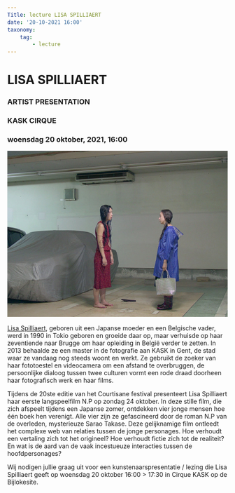 ```yaml
---
Title: lecture LISA SPILLIAERT
date: '20-10-2021 16:00'
taxonomy:
    tag:
        - lecture
---
```

# LISA SPILLIAERT
### ARTIST PRESENTATION
### KASK CIRQUE
### woensdag 20 oktober, 2021, 16:00

![](2021_lisaspilliaert.jpg)

[Lisa Spilliaert](https://www.lisaspilliaert.com), geboren uit een Japanse moeder en een Belgische vader, werd in 1990 in Tokio geboren en groeide daar op, maar verhuisde op haar zeventiende naar Brugge om haar opleiding in België verder te zetten. In 2013 behaalde ze een master in de fotografie aan KASK in Gent, de stad waar ze vandaag nog steeds woont en werkt. Ze gebruikt de zoeker van haar fototoestel en videocamera om een afstand te overbruggen, de persoonlijke dialoog tussen twee culturen vormt een rode draad doorheen haar fotografisch werk en haar films.

Tijdens de 20ste editie van het Courtisane festival presenteert Lisa Spilliaert haar eerste langspeelfilm N.P op zondag 24 oktober. In deze stille film, die zich afspeelt tijdens een Japanse zomer, ontdekken vier jonge mensen hoe één boek hen verenigt. Alle vier zijn ze gefascineerd door de roman N.P van de overleden, mysterieuze Sarao Takase. Deze gelijknamige film ontleedt het complexe web van relaties tussen de jonge personages. Hoe verhoudt een vertaling zich tot het origineel? Hoe verhoudt fictie zich tot de realiteit? En wat is de aard van de vaak incestueuze interacties tussen de hoofdpersonages?

Wij nodigen jullie graag uit voor een kunstenaarspresentatie / lezing die Lisa Spilliaert geeft op woensdag 20 oktober 16:00 > 17:30 in Cirque KASK op de Bijlokesite.
